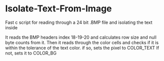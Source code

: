 # Isolate-Text-From-Image
Fast c script for reading through a 24 bit .BMP file and isolating the text inside

It reads the BMP headers index 18-19-20 and calculates row size and null byte counts from it. 
Then it reads through the color cells and checks if it is within the tolerance of the text color. if so, sets the pixel to COLOR_TEXT
If not, sets it to COLOR_BG
